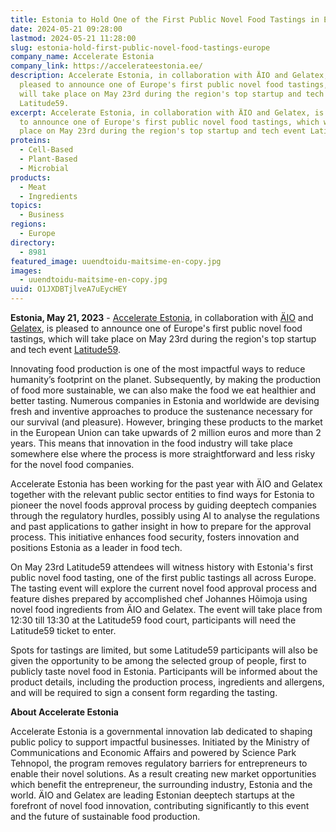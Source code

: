 ```yaml
---
title: Estonia to Hold One of the First Public Novel Food Tastings in Europe
date: 2024-05-21 09:28:00
lastmod: 2024-05-21 11:28:00
slug: estonia-hold-first-public-novel-food-tastings-europe
company_name: Accelerate Estonia
company_link: https://accelerateestonia.ee/
description: Accelerate Estonia, in collaboration with ÄIO and Gelatex, is
  pleased to announce one of Europe's first public novel food tastings, which
  will take place on May 23rd during the region's top startup and tech event
  Latitude59.
excerpt: Accelerate Estonia, in collaboration with ÄIO and Gelatex, is pleased
  to announce one of Europe's first public novel food tastings, which will take
  place on May 23rd during the region's top startup and tech event Latitude59.
proteins:
  - Cell-Based
  - Plant-Based
  - Microbial
products:
  - Meat
  - Ingredients
topics:
  - Business
regions:
  - Europe
directory:
  - 8981
featured_image: uuendtoidu-maitsime-en-copy.jpg
images:
  - uuendtoidu-maitsime-en-copy.jpg
uuid: O1JXDBTjlveA7uEycHEY
---
```

**Estonia, May 21, 2023** - [Accelerate Estonia](https://accelerateestonia.ee/), in collaboration with [ÄIO](https://aio.bio/) and [Gelatex](https://www.gelatex.com/), is pleased to announce one of Europe's first public novel food tastings, which will take place on May 23rd during the region's top startup and tech event [Latitude59](https://latitude59.ee/).

Innovating food production is one of the most impactful ways to reduce humanity’s footprint on the planet. Subsequently, by making the production of food more sustainable, we can also make the food we eat healthier and better tasting. Numerous companies in Estonia and worldwide are devising fresh and inventive approaches to produce the sustenance necessary for our survival (and pleasure). However, bringing these products to the market in the European Union can take upwards of 2 million euros and more than 2 years. This means that innovation in the food industry will take place somewhere else where the process is more straightforward and less risky for the novel food companies.

Accelerate Estonia has been working for the past year with ÄIO and Gelatex together with the relevant public sector entities to find ways for Estonia to pioneer the novel foods approval process by guiding deeptech companies through the regulatory hurdles, possibly using AI to analyse the regulations and past applications to gather insight in how to prepare for the approval process. This initiative enhances food security, fosters innovation and positions Estonia as a leader in food tech.

On May 23rd Latitude59 attendees will witness history with Estonia's first public novel food tasting, one of the first public tastings all across Europe. The tasting event will explore the current novel food approval process and feature dishes prepared by accomplished chef Johannes Hõimoja using novel food ingredients from ÄIO and Gelatex. The event will take place from 12:30 till 13:30 at the Latitude59 food court, participants will need the Latitude59 ticket to enter.

Spots for tastings are limited, but some Latitude59 participants will also be given the opportunity to be among the selected group of people, first to publicly taste novel food in Estonia. Participants will be informed about the product details, including the production process, ingredients and allergens, and will be required to sign a consent form regarding the tasting.

**About Accelerate Estonia**

Accelerate Estonia is a governmental innovation lab dedicated to shaping public policy to support impactful businesses. Initiated by the Ministry of Communications and Economic Affairs and powered by Science Park Tehnopol, the program removes regulatory barriers for entrepreneurs to enable their novel solutions. As a result creating new market opportunities which benefit the entrepreneur, the surrounding industry, Estonia and the world. ÄIO and Gelatex are leading Estonian deeptech startups at the forefront of novel food innovation, contributing significantly to this event and the future of sustainable food production.
